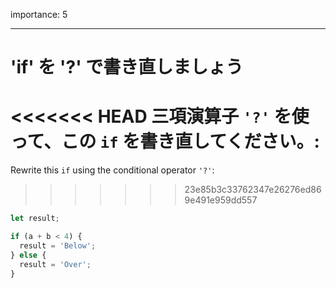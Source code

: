 importance: 5

---

# 'if' を '?' で書き直しましょう

<<<<<<< HEAD
三項演算子 `'?'` を使って、この `if` を書き直してください。:
=======
Rewrite this `if` using the conditional operator `'?'`:
>>>>>>> 23e85b3c33762347e26276ed869e491e959dd557

```js
let result;

if (a + b < 4) {
  result = 'Below';
} else {
  result = 'Over';
}
```
